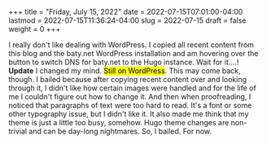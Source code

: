 +++
title = "Friday, July 15, 2022"
date = 2022-07-15T07:01:00-04:00
lastmod = 2022-07-15T11:36:24-04:00
slug = 2022-07-15
draft = false
weight = 0
+++

I really don't like dealing with WordPress. I copied all recent content from this blog and the baty.net WordPress installation and am hovering over the button to switch DNS for baty.net to the Hugo instance. Wait for it....! **Update** I changed my mind. <mark>Still on WordPress</mark>. This may come back, though. I bailed because after copying recent content over and looking through it, I didn't like how certain images were handled and for the life of me I couldn't figure out how to change it.  And then when proofreading, I noticed that paragraphs of text were too hard to read. It's a font or some other typography issue, but I didn't like it.  It also made me think that my theme is just a little too busy, somehow. Hugo theme changes are non-trivial and can be day-long nightmares. So, I bailed. For now.

[//]: # "Exported with love from a post written in Org mode"
[//]: # "- https://github.com/kaushalmodi/ox-hugo"
